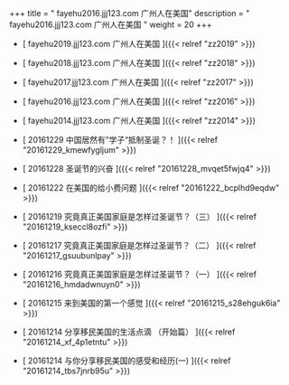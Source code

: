 +++
title = "  fayehu2016.jjj123.com 广州人在美国"
description = "  fayehu2016.jjj123.com 广州人在美国  "
weight = 20
+++



* [   fayehu2019.jjj123.com 广州人在美国 ]({{< relref "zz2019" >}})


* [   fayehu2018.jjj123.com 广州人在美国 ]({{< relref "zz2018" >}})


* [   fayehu2017.jjj123.com 广州人在美国 ]({{< relref "zz2017" >}})


* [   fayehu2016.jjj123.com 广州人在美国 ]({{< relref "zz2016" >}})


* [   fayehu2014.jjj123.com 广州人在美国 ]({{< relref "zz2014" >}})


* [ 20161229  中国居然有”学子“抵制圣诞？！  ]({{< relref "20161229_kmewfygljum" >}})


* [ 20161228  圣诞节的兴奋  ]({{< relref "20161228_mvqet5fwjq4" >}})


* [ 20161222  在美国的给小费问题  ]({{< relref "20161222_bcplhd9eqdw" >}})


* [ 20161219  究竟真正美国家庭是怎样过圣诞节？（三）  ]({{< relref "20161219_kseccl8ozfi" >}})


* [ 20161217  究竟真正美国家庭是怎样过圣诞节？（二）  ]({{< relref "20161217_gsuubunlpay" >}})


* [ 20161216  究竟真正美国家庭是怎样过圣诞节？（一）  ]({{< relref "20161216_hmdadwnuyn0" >}})


* [ 20161215  来到美国的第一个感觉  ]({{< relref "20161215_s28ehguk6ia" >}})


* [ 20161214  分享移民美国的生活点滴 （开始篇）  ]({{< relref "20161214_xf_4p1etntu" >}})


* [ 20161214  与你分享移民美国的感受和经历(一)  ]({{< relref "20161214_tbs7jnrb95u" >}})

